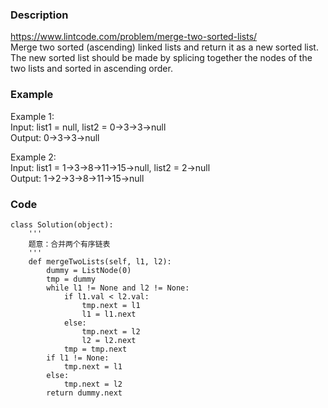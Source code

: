 ### Description
https://www.lintcode.com/problem/merge-two-sorted-lists/ \
Merge two sorted (ascending) linked lists and return it as a new sorted list. The new sorted list should be made by splicing together the nodes of the two lists and sorted in ascending order.

### Example
Example 1:\
Input: list1 = null, list2 = 0->3->3->null\
Output: 0->3->3->null

Example 2:\
Input:  list1 =  1->3->8->11->15->null, list2 = 2->null \
Output: 1->2->3->8->11->15->null

### Code
```
class Solution(object):
    '''
    题意：合并两个有序链表
    '''
    def mergeTwoLists(self, l1, l2):
        dummy = ListNode(0)
        tmp = dummy
        while l1 != None and l2 != None:
            if l1.val < l2.val:
                tmp.next = l1
                l1 = l1.next
            else:
                tmp.next = l2
                l2 = l2.next
            tmp = tmp.next
        if l1 != None:
            tmp.next = l1
        else:
            tmp.next = l2
        return dummy.next
```
